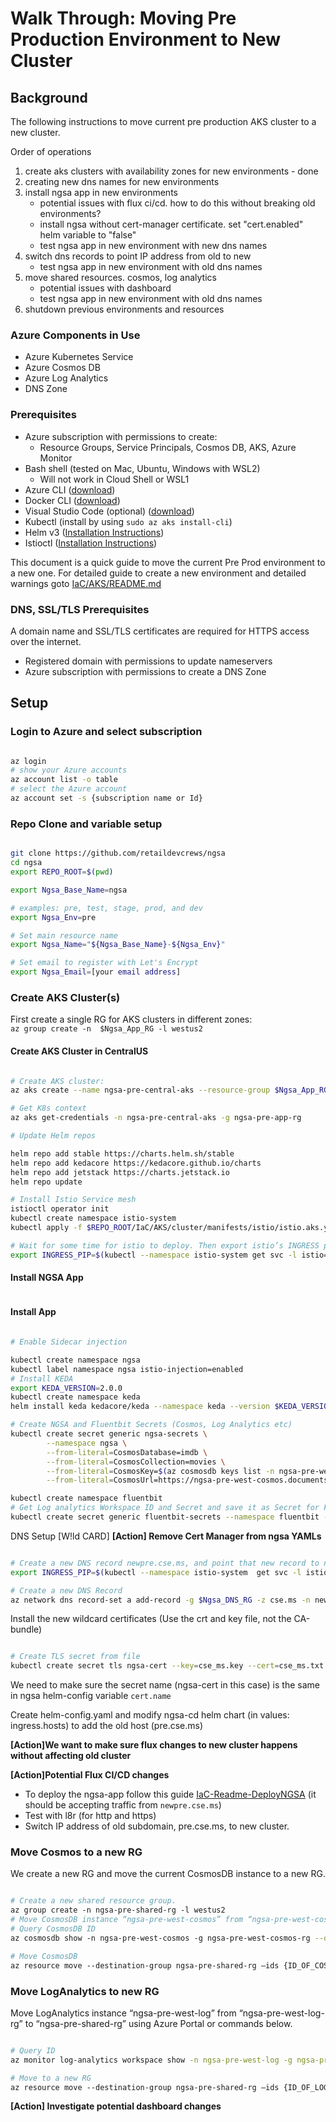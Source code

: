 # Walk Through: Moving Pre Production Environment to New Cluster

## Background

The following instructions to move current pre production AKS cluster to a new cluster.

Order of operations

1. create aks clusters with availability zones for new environments - done
1. creating new dns names for new environments
1. install ngsa app in new environments
   - potential issues with flux ci/cd. how to do this without breaking old environments?
   - install ngsa without cert-manager certificate. set "cert.enabled" helm variable to "false"
   - test ngsa app in new environment with new dns names
1. switch dns records to point IP address from old to new
   - test ngsa app in new environment with old dns names
1. move shared resources. cosmos, log analytics
   - potential issues with dashboard
   - test ngsa app in new environment with old dns names
1. shutdown previous environments and resources

### Azure Components in Use

- Azure Kubernetes Service
- Azure Cosmos DB
- Azure Log Analytics
- DNS Zone

### Prerequisites

- Azure subscription with permissions to create:
  - Resource Groups, Service Principals, Cosmos DB, AKS, Azure Monitor
- Bash shell (tested on Mac, Ubuntu, Windows with WSL2)
  - Will not work in Cloud Shell or WSL1
- Azure CLI ([download](https://docs.microsoft.com/en-us/cli/azure/install-azure-cli?view=azure-cli-latest))
- Docker CLI ([download](https://docs.docker.com/install/))
- Visual Studio Code (optional) ([download](https://code.visualstudio.com/download))
- Kubectl (install by using `sudo az aks install-cli`)
- Helm v3 ([Installation Instructions](https://helm.sh/docs/intro/install/))
- Istioctl ([Installation Instructions](https://istio.io/latest/docs/setup/getting-started/#download))

This document is a quick guide to move the current Pre Prod environment to a new one.
For detailed guide to create a new environment and detailed warnings goto [IaC/AKS/README.md][IaC-Readme]

### DNS, SSL/TLS Prerequisites

 A domain name and SSL/TLS certificates are required for HTTPS access over the internet.

- Registered domain with permissions to update nameservers
- Azure subscription with permissions to create a DNS Zone

## Setup

### Login to Azure and select subscription

```bash

az login
# show your Azure accounts
az account list -o table
# select the Azure account
az account set -s {subscription name or Id}

```

### Repo Clone and variable setup

```bash

git clone https://github.com/retaildevcrews/ngsa
cd ngsa
export REPO_ROOT=$(pwd)

export Ngsa_Base_Name=ngsa

# examples: pre, test, stage, prod, and dev
export Ngsa_Env=pre

# Set main resource name
export Ngsa_Name="${Ngsa_Base_Name}-${Ngsa_Env}"

# Set email to register with Let's Encrypt
export Ngsa_Email=[your email address]

```

### Create AKS Cluster(s)

First create a single RG for AKS clusters in different zones: `az group create -n  $Ngsa_App_RG -l westus2`

#### Create AKS Cluster in CentralUS

```bash

# Create AKS cluster:
az aks create --name ngsa-pre-central-aks --resource-group $Ngsa_App_RG --location centralus --enable-cluster-autoscaler --min-count 3 --max-count 6 --node-count 3 --kubernetes-version 1.18.8 --no-ssh-key --zones 1 2 3

# Get K8s context
az aks get-credentials -n ngsa-pre-central-aks -g ngsa-pre-app-rg

# Update Helm repos

helm repo add stable https://charts.helm.sh/stable
helm repo add kedacore https://kedacore.github.io/charts
helm repo add jetstack https://charts.jetstack.io
helm repo update

# Install Istio Service mesh
istioctl operator init
kubectl create namespace istio-system
kubectl apply -f $REPO_ROOT/IaC/AKS/cluster/manifests/istio/istio.aks.yaml

# Wait for some time for istio to deploy. Then export istio’s INGRESS public IP
export INGRESS_PIP=$(kubectl --namespace istio-system get svc -l istio=ingressgateway -o jsonpath='{.items[0].status.loadBalancer.ingress[0].ip}')

```

#### Install NGSA App

```bash

```

#### Install App

```bash

# Enable Sidecar injection

kubectl create namespace ngsa
kubectl label namespace ngsa istio-injection=enabled
# Install KEDA
export KEDA_VERSION=2.0.0
kubectl create namespace keda
helm install keda kedacore/keda --namespace keda --version $KEDA_VERSION

# Create NGSA and Fluentbit Secrets (Cosmos, Log Analytics etc)
kubectl create secret generic ngsa-secrets \
        --namespace ngsa \
        --from-literal=CosmosDatabase=imdb \
        --from-literal=CosmosCollection=movies \
        --from-literal=CosmosKey=$(az cosmosdb keys list -n ngsa-pre-west-cosmos -g ngsa-pre-west-cosmos-rg --query primaryReadonlyMasterKey -o tsv) \
        --from-literal=CosmosUrl=https://ngsa-pre-west-cosmos.documents.azure.com:443/

kubectl create namespace fluentbit
# Get Log analytics Workspace ID and Secret and save it as Secret for FluentBit
kubectl create secret generic fluentbit-secrets --namespace fluentbit --from-literal=WorkspaceId=$(az monitor log-analytics workspace show -g ngsa-pre-shared-rg -n ngsa-pre-west-log --query customerId -o tsv) --from-literal=SharedKey=$(az monitor log-analytics workspace get-shared-keys -g ngsa-pre-shared-rg -n ngsa-pre-west-log --query primarySharedKey -o tsv)

```

DNS Setup [W!ld CARD] **[Action] Remove Cert Manager from ngsa YAMLs**

```bash

# Create a new DNS record newpre.cse.ms, and point that new record to new cluster
export INGRESS_PIP=$(kubectl --namespace istio-system  get svc -l istio=ingressgateway a-o jsonpath='{.items[0].status.loadBalancer.ingress[0].ip}')

# Create a new DNS Record
az network dns record-set a add-record -g $Ngsa_DNS_RG -z cse.ms -n newpre -a $INGRESS_PIP

```

Install the new wildcard certificates (Use the crt and key file, not the CA-bundle)

```bash

# Create TLS secret from file
kubectl create secret tls ngsa-cert --key=cse_ms.key --cert=cse_ms.txt -n istio-system

```

We need to make sure the secret name (ngsa-cert in this case) is the same in ngsa helm-config variable `cert.name`

Create helm-config.yaml and modify ngsa-cd helm chart (in values: ingress.hosts) to add the old host (pre.cse.ms)

**[Action]We want to make sure flux changes to new cluster happens without affecting old cluster**

**[Action]Potential Flux CI/CD changes**

- To deploy the ngsa-app follow this guide [IaC-Readme-DeployNGSA] (it should be accepting traffic from `newpre.cse.ms`)
- Test with l8r (for http and https)
- Switch IP address of old subdomain, pre.cse.ms, to new cluster.

### Move Cosmos to a new RG

We create a new RG and move the current CosmosDB instance to a new RG.

```bash

# Create a new shared resource group.
az group create -n ngsa-pre-shared-rg -l westus2
# Move CosmosDB instance “ngsa-pre-west-cosmos” from “ngsa-pre-west-cosmos-rg” to “ngsa-pre-shared-rg” using Azure Portal to the commands below.
# Query CosmosDB ID
az cosmosdb show -n ngsa-pre-west-cosmos -g ngsa-pre-west-cosmos-rg --query id

# Move CosmosDB
az resource move --destination-group ngsa-pre-shared-rg –ids {ID_OF_COSMOS_DB}

```

### Move LogAnalytics to new RG

Move LogAnalytics instance “ngsa-pre-west-log” from “ngsa-pre-west-log-rg” to “ngsa-pre-shared-rg” using Azure Portal or commands below.

```bash

# Query ID
az monitor log-analytics workspace show -n ngsa-pre-west-log -g ngsa-pre-west-log-rg --query id

# Move to a new RG
az resource move --destination-group ngsa-pre-shared-rg –ids {ID_OF_LOG_ANALYTICS}

```

**[Action] Investigate potential dashboard changes**

[IaC-Readme]: ../IaC/AKS/README.md
[IaC-Readme-DeployNGSA]: ../IaC/AKS/README.md#Deploy_NGSA_with_Helm
